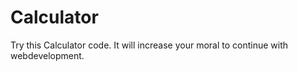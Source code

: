 # Calculator
Try this Calculator code. It will increase your moral to continue with webdevelopment.
